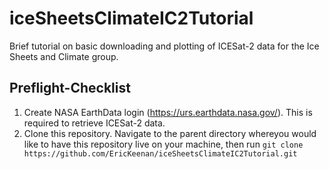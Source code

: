 # iceSheetsClimateIC2Tutorial
Brief tutorial on basic downloading and plotting of ICESat-2 data for the Ice Sheets and Climate group.
## Preflight-Checklist
1. Create NASA EarthData login (https://urs.earthdata.nasa.gov/). This is required to retrieve ICESat-2 data.
2. Clone this repository. Navigate to the parent directory whereyou would like to have this repository live on your machine, then run `git clone https://github.com/EricKeenan/iceSheetsClimateIC2Tutorial.git`  

